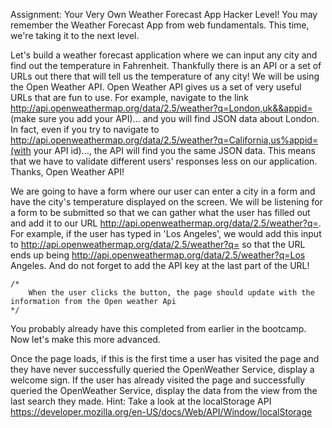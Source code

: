 Assignment: Your Very Own Weather Forecast App Hacker Level!
You may remember the Weather Forecast App from web fundamentals. This time, we're taking it to the next level.

Let's build a weather forecast application where we can input any city and find out the temperature in Fahrenheit. Thankfully there is an API or a set of URLs out there that will tell us the temperature of any city! We will be using the Open Weather API. Open Weather API gives us a set of very useful URLs that are fun to use. For example, navigate to the link   http://api.openweathermap.org/data/2.5/weather?q=London,uk&&appid= (make sure you add your API)... and you will find JSON data about London. In fact, even if you try to navigate to http://api.openweathermap.org/data/2.5/weather?q=California,us%appid=(with your API id)..., the API will find you the same JSON data. This means that we have to validate different users' responses less on our application. Thanks, Open Weather API!

We are going to have a form where our user can enter a city in a form and have the city's temperature displayed on the screen. We will be listening for a form to be submitted so that we can gather what the user has filled out and add it to our URL http://api.openweathermap.org/data/2.5/weather?q=. For example, if the user has typed in 'Los Angeles', we would add this input to http://api.openweathermap.org/data/2.5/weather?q= so that the URL ends up being http://api.openweathermap.org/data/2.5/weather?q=Los Angeles. And do not forget to add the API key at the last part of the URL!

    /*
    	When the user clicks the button, the page should update with the information from the Open weather Api
    */
You probably already have this completed from earlier in the bootcamp. Now let's make this more advanced.

Once the page loads, if this is the first time a user has visited the page and they have never successfully queried the OpenWeather Service, display a welcome sign.
If the user has already visited the page and successfully queried the OpenWeather Service, display the data from the view from the last search they made.
Hint: Take a look at the localStorage API https://developer.mozilla.org/en-US/docs/Web/API/Window/localStorage